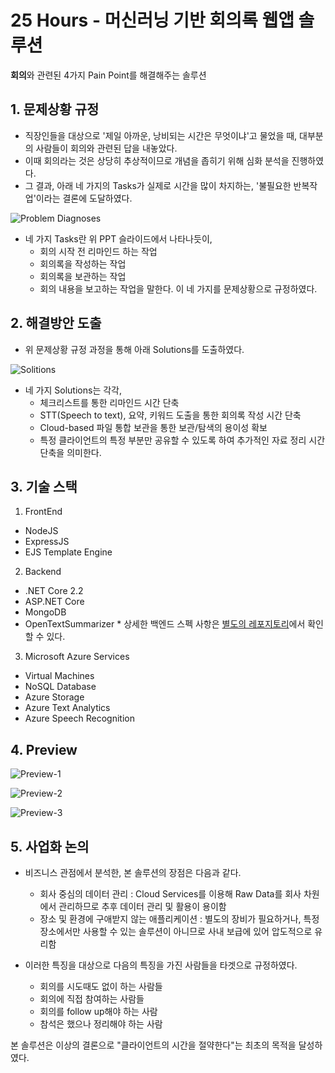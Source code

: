 # 25 Hours - 머신러닝 기반 회의록 웹앱 솔루션

**회의**와 관련된 4가지 Pain Point를 해결해주는 솔루션

## 1. 문제상황 규정

- 직장인들을 대상으로 '제일 아까운, 낭비되는 시간은 무엇이냐'고 물었을 때, 대부분의 사람들이 회의와 관련된 답을 내놓았다.
- 이때 회의라는 것은 상당히 추상적이므로 개념을 좁히기 위해 심화 분석을 진행하였다.
- 그 결과, 아래 네 가지의 Tasks가 실제로 시간을 많이 차지하는, '불필요한 반복작업'이라는 결론에 도달하였다.

![Problem Diagnoses](https://user-images.githubusercontent.com/26613280/75091590-64172700-55b2-11ea-88a8-d8f3aa92c3ac.png)

- 네 가지 Tasks란 위 PPT 슬라이드에서 나타나듯이,
  - 회의 시작 전 리마인드 하는 작업
  - 회의록을 작성하는 작업
  - 회의록을 보관하는 작업
  - 회의 내용을 보고하는 작업을 말한다. 이 네 가지를 문제상황으로 규정하였다.

## 2. 해결방안 도출

- 위 문제상황 규정 과정을 통해 아래 Solutions를 도출하였다.

![Solitions](https://user-images.githubusercontent.com/26613280/75091757-2ddaa700-55b4-11ea-9718-488968976a31.png)

- 네 가지 Solutions는 각각,
  - 체크리스트를 통한 리마인드 시간 단축
  - STT(Speech to text), 요약, 키워드 도출을 통한 회의록 작성 시간 단축
  - Cloud-based 파일 통합 보관을 통한 보관/탐색의 용이성 확보
  - 특정 클라이언트의 특정 부분만 공유할 수 있도록 하여 추가적인 자료 정리 시간 단축을 의미한다.
  
## 3. 기술 스택

1) FrontEnd
  - NodeJS
  - ExpressJS
  - EJS Template Engine

2) Backend
  - .NET Core 2.2
  - ASP.NET Core
  - MongoDB
  - OpenTextSummarizer
\* 상세한 백엔드 스펙 사항은 [별도의 레포지토리](https://github.com/KPMG-team-18-the-turtles/25hours-backend)에서 확인할 수 있다.

3) Microsoft Azure Services
  - Virtual Machines
  - NoSQL Database
  - Azure Storage
  - Azure Text Analytics
  - Azure Speech Recognition

## 4. Preview

![Preview-1](https://user-images.githubusercontent.com/26613280/75091874-7c3c7580-55b5-11ea-9736-a8a339e61849.png)

![Preview-2](https://user-images.githubusercontent.com/26613280/75091880-82325680-55b5-11ea-8d50-36e5ecddcaa5.png)

![Preview-3](https://user-images.githubusercontent.com/26613280/75091882-88c0ce00-55b5-11ea-99f8-6705367995dc.png)

## 5. 사업화 논의

- 비즈니스 관점에서 분석한, 본 솔루션의 장점은 다음과 같다.
  - 회사 중심의 데이터 관리 : Cloud Services를 이용해 Raw Data를 회사 차원에서 관리하므로 추후 데이터 관리 및 활용이 용이함
  - 장소 및 환경에 구애받지 않는 애플리케이션 : 별도의 장비가 필요하거나, 특정 장소에서만 사용할 수 있는 솔루션이 아니므로 사내 보급에 있어 압도적으로 유리함
  
- 이러한 특징을 대상으로 다음의 특징을 가진 사람들을 타겟으로 규정하였다.
  - 회의를 시도때도 없이 하는 사람들
  - 회의에 직접 참여하는 사람들
  - 회의를 follow up해야 하는 사람
  - 참석은 했으나 정리해야 하는 사람
  
본 솔루션은 이상의 결론으로 "클라이언트의 시간을 절약한다"는 최초의 목적을 달성하였다.
